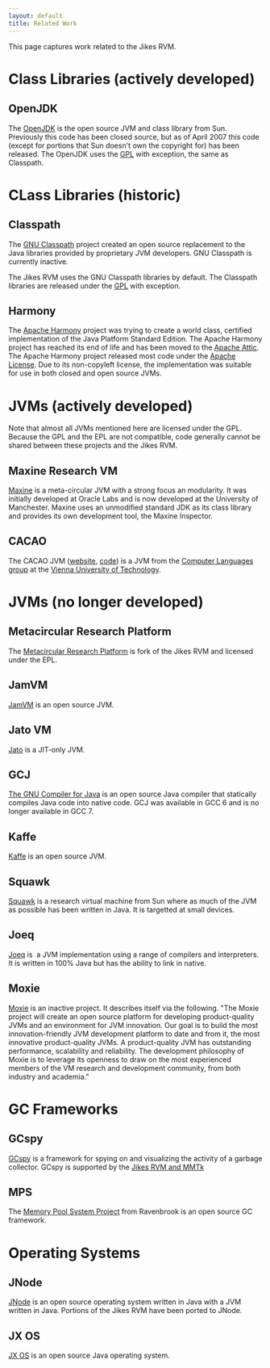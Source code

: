 ```yaml
---
layout: default
title: Related Work
---
```


This page captures work related to the Jikes RVM.

# Class Libraries (actively developed)

## OpenJDK

The [OpenJDK](http://openjdk.dev.java.net/) is the open source JVM and class library from Sun. Previously this code has been closed source, but as of April 2007 this code (except for portions that Sun doesn't own the copyright for) has been released. The OpenJDK uses the [GPL](http://www.gnu.org/software/classpath/license.html) with exception, the same as Classpath.

# CLass Libraries (historic)

## Classpath

The [GNU Classpath](http://www.classpath.org/) project created an open source replacement to the Java libraries provided by proprietary JVM developers. GNU Classpath is currently inactive.

The Jikes RVM uses the GNU Classpath libraries by default. The Classpath libraries are released under the [GPL](http://www.gnu.org/software/classpath/license.html) with exception.

## Harmony

The [Apache Harmony](http://harmony.apache.org/) project was trying to create a world class, certified implementation of the Java Platform Standard Edition. The Apache Harmony project has reached its end of life and has been moved to the [Apache Attic](http://attic.apache.org/). The Apache Harmony project released most code under the [Apache License](http://harmony.apache.org/license.html). Due to its non-copyleft license, the implementation was suitable for use in both closed and open source JVMs.

# JVMs (actively developed)

Note that almost all JVMs mentioned here are licensed under the GPL. Because the GPL and the EPL are not compatible, code generally cannot be shared between these projects and the Jikes RVM.

## Maxine Research VM

[Maxine](https://github.com/beehive-lab/Maxine-VM) is a meta-circular JVM with a strong focus an modularity. It was initially developed at Oracle Labs and is now developed at the University of Manchester. Maxine uses an unmodified standard JDK as its class library and provides its own development tool, the Maxine Inspector.

## CACAO

The CACAO JVM ([website](http://www.complang.tuwien.ac.at/cacaojvm/), [code](https://bitbucket.org/cacaovm/cacao-staging)) is a JVM from the [Computer Languages group](http://www.complang.tuwien.ac.at/) at the [Vienna University of Technology](http://www.tuwien.ac.at/).

# JVMs (no longer developed)

## Metacircular Research Platform

The [Metacircular Research Platform](https://github.com/codehaus/mrp) is fork of the Jikes RVM and licensed under the EPL.

## JamVM

[JamVM](http://jamvm.sourceforge.net/) is an open source JVM.

## Jato VM

[Jato](http://www.jatovm.org/) is a JIT-only JVM.

## GCJ

[The GNU Compiler for Java](http://gcc.gnu.org/java/) is an open source Java compiler that statically compiles Java code into native code. GCJ was available in GCC 6 and is no longer available in GCC 7.

## Kaffe

[Kaffe](http://www.kaffe.org/) is an open source JVM.

## Squawk

[Squawk](http://research.sun.com/projects/dashboard.php?id=155) is a research virtual machine from Sun where as much of the JVM as possible has been written in Java. It is targetted at small devices.

## Joeq&nbsp;

[Joeq](http://joeq.sourceforge.net/) is&nbsp; a JVM implementation using a range of compilers and interpreters. It is written in 100% Java but has the ability to link in native.

## Moxie

[Moxie](http://moxie.sourceforge.net/) is an inactive project. It describes itself via the following. "The Moxie project will create an open source platform for developing product-quality JVMs and an environment for JVM innovation. Our goal is to build the most innovation-friendly JVM development platform to date and from it, the most innovative product-quality JVMs. A product-quality JVM has outstanding performance, scalability and reliability. The development philosophy of Moxie is to leverage its openness to draw on the most experienced members of the VM research and development community, from both industry and academia."


# GC Frameworks

## GCspy

[GCspy](http://www.cs.kent.ac.uk/projects/gc/gcspy/) is a framework for spying on and visualizing the activity of a garbage collector. GCspy is supported by the [Jikes RVM and MMTk](/UserGuide/MMTk/index.html#x19-23200016.4)

## MPS

The [Memory Pool System Project](http://www.ravenbrook.com/project/mps/) from Ravenbrook is an open source GC framework.

# Operating Systems

## JNode

[JNode](http://jnode.org/) is an open source operating system written in Java with a JVM written in Java. Portions of the Jikes RVM have been ported to JNode.

## JX OS

[JX OS](http://www4.informatik.uni-erlangen.de/Projects/JX/) is an open source Java operating system.
